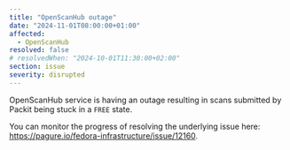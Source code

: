 ```yaml
---
title: "OpenScanHub outage"
date: "2024-11-01T08:00:00+01:00"
affected:
  - OpenScanHub
resolved: false
# resolvedWhen: "2024-10-01T11:30:00+02:00"
section: issue
severity: disrupted
---
```


OpenScanHub service is having an outage resulting in scans submitted by Packit being stuck in a `FREE` state.

You can monitor the progress of resolving the underlying issue here: https://pagure.io/fedora-infrastructure/issue/12160.
